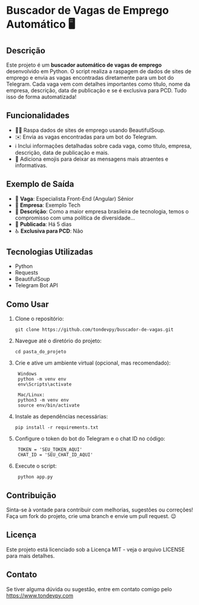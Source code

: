 # Buscador de Vagas de Emprego Automático 🖥️

## Descrição
Este projeto é um **buscador automático de vagas de emprego** desenvolvido em Python. O script realiza a raspagem de dados de sites de emprego e envia as vagas encontradas diretamente para um bot do Telegram. Cada vaga vem com detalhes importantes como título, nome da empresa, descrição, data de publicação e se é exclusiva para PCD. Tudo isso de forma automatizada!

## Funcionalidades
- 🕵️‍♂️ Raspa dados de sites de emprego usando BeautifulSoup.
- ✉️ Envia as vagas encontradas para um bot do Telegram.
- ℹ️ Inclui informações detalhadas sobre cada vaga, como título, empresa, descrição, data de publicação e mais.
- 📅 Adiciona emojis para deixar as mensagens mais atraentes e informativas.

## Exemplo de Saída
- 📢 **Vaga**: Especialista Front-End (Angular) Sênior
- 🏢 **Empresa**: Exemplo Tech
- 📝 **Descrição**: Como a maior empresa brasileira de tecnologia, temos o compromisso com uma política de diversidade...
- 📅 **Publicada**: Há 5 dias
- ♿ **Exclusiva para PCD**: Não

## Tecnologias Utilizadas
- Python
- Requests
- BeautifulSoup
- Telegram Bot API

## Como Usar
1. Clone o repositório:
   ```
   git clone https://github.com/tondevpy/buscador-de-vagas.git
   ```

2. Navegue até o diretório do projeto:
   ```
   cd pasta_do_projeto
   ```

3. Crie e ative um ambiente virtual (opcional, mas recomendado):
   ```
    Windows
    python -m venv env
    env\Scripts\activate

    Mac/Linux:
    python3 -m venv env
    source env/bin/activate

   ```

4. Instale as dependências necessárias:
   ```
   pip install -r requirements.txt
   ```

5. Configure o token do bot do Telegram e o chat ID no código:
   ```
    TOKEN = 'SEU_TOKEN_AQUI'
    CHAT_ID = 'SEU_CHAT_ID_AQUI'
   ```

6. Execute o script:
   ```
    python app.py
   ```

## Contribuição
Sinta-se à vontade para contribuir com melhorias, sugestões ou correções! Faça um fork do projeto, crie uma branch e envie um pull request. 😉

## Licença
Este projeto está licenciado sob a Licença MIT - veja o arquivo LICENSE para mais detalhes.

## Contato
Se tiver alguma dúvida ou sugestão, entre em contato comigo pelo https://www.tondevpy.com